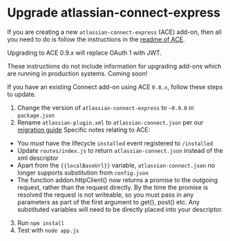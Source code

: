 # Upgrade atlassian-connect-express

If you are creating a new `atlassian-connect-express` (ACE) add-on, then all you need to do is follow the instructions in the
[readme of ACE](https://bitbucket.org/atlassian/atlassian-connect-express/).

<div class="aui-message info">
    <span class="aui-icon icon-info"></span>
    Upgrading to ACE 0.9.x will replace OAuth 1 with JWT.
    <p></p>
    These instructions do not include information for upgrading add-ons which are running in production systems.
    Coming soon!
</div>

If you have an existing Connect add-on using ACE `0.8.x`, follow these steps to update.

1. Change the version of `atlassian-connect-express` to `~0.9.0` in `package.json`
2. Rename `atlassian-plugin.xml` to `atlassian-connect.json` per our [migration guide](./migrating-from-xml-to-json-descriptor.html)
Specific notes relating to ACE:
  * You _must_ have the lifecycle `installed` event registered to `/installed`
  * Update `routes/index.js` to return `atlassian-connect.json` instead of the xml descriptor
  * Apart from the `{{localBaseUrl}}` variable, `atlassian-connect.json` no longer supports substitution from `config.json`
  * The function addon.httpClient() now returns a promise to the outgoing request, rather than the request directly. By the time the promise is resolved the request is not writeable, so you must pass in any parameters as part of the first argument to get(), post() etc.
  Any substituted variables will need to be directly placed into your descriptor.
3. Run `npm install`
4. Test with `node app.js`

